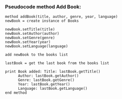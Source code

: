 ### Pseudocode method Add Book:

    method addBook(title, author, genre, year, language)
    newBook = create instance of Books
    
    newBook.setTitle(title)
    newBook.setAuthor(author)
    newBook.setGenre(genre)
    newBook.setYear(year)
    newBook.setLanguage(language)

    add newBook to the books list
    
    lastBook = get the last book from the books list
    
    print Book added: Title: lastBook.getTitle() 
          Author: lastBook.getAuthor() 
          Genre: lastBook.getGenre() 
          Year: lastBook.getYear() 
          Language: lastBook.getLanguage()
    end method